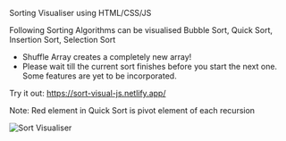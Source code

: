 Sorting Visualiser using HTML/CSS/JS

Following Sorting Algorithms can be visualised
Bubble Sort, Quick Sort, Insertion Sort, Selection Sort

- Shuffle Array creates a completely new array!
- Please wait till the current sort finishes before you start the next one. Some features are yet to be incorporated. 

Try it out: https://sort-visual-js.netlify.app/

Note: Red element in Quick Sort is pivot element of each recursion


![Sort Visualiser](https://user-images.githubusercontent.com/26090486/193027127-bff2896b-02d9-4e87-8f83-931ce9fc908b.png)
